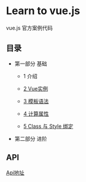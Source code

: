 Learn to vue.js
======================
vue.js 官方案例代码

## 目录

- 第一部分 基础

    - 1 介绍

    - [2 Vue实例](./notes/02.instance.md)
    
    - [3 模板语法](./notes/03.syntax.md)

    - [4 计算属性](./notes/04.computed.md)
    
    - [5 Class 与 Style 绑定](./notes/05.class-and-style.md)
    
- 第二部分 进阶


## API

[Api地址](./api/index.md)